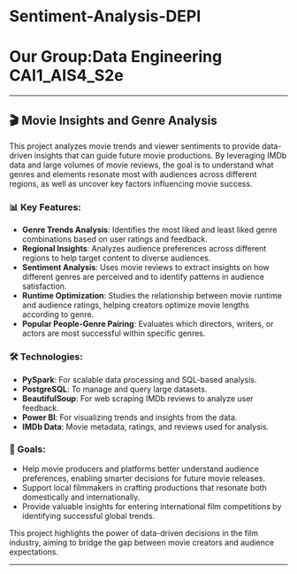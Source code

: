 # Sentiment-Analysis-DEPI

# Our Group:Data Engineering CAI1_AIS4_S2e
---

## 🎬 Movie Insights and Genre Analysis

This project analyzes movie trends and viewer sentiments to provide data-driven insights that can guide future movie productions. By leveraging IMDb data and large volumes of movie reviews, the goal is to understand what genres and elements resonate most with audiences across different regions, as well as uncover key factors influencing movie success.

### 📊 Key Features:
- **Genre Trends Analysis**: Identifies the most liked and least liked genre combinations based on user ratings and feedback.
- **Regional Insights**: Analyzes audience preferences across different regions to help target content to diverse audiences.
- **Sentiment Analysis**: Uses movie reviews to extract insights on how different genres are perceived and to identify patterns in audience satisfaction.
- **Runtime Optimization**: Studies the relationship between movie runtime and audience ratings, helping creators optimize movie lengths according to genre.
- **Popular People-Genre Pairing**: Evaluates which directors, writers, or actors are most successful within specific genres.

### 🛠️ Technologies:
- **PySpark**: For scalable data processing and SQL-based analysis.
- **PostgreSQL**: To manage and query large datasets.
- **BeautifulSoup**: For web scraping IMDb reviews to analyze user feedback.
- **Power BI**: For visualizing trends and insights from the data.
- **IMDb Data**: Movie metadata, ratings, and reviews used for analysis.

### 🚀 Goals:
- Help movie producers and platforms better understand audience preferences, enabling smarter decisions for future movie releases.
- Support local filmmakers in crafting productions that resonate both domestically and internationally.
- Provide valuable insights for entering international film competitions by identifying successful global trends.

This project highlights the power of data-driven decisions in the film industry, aiming to bridge the gap between movie creators and audience expectations.

---

